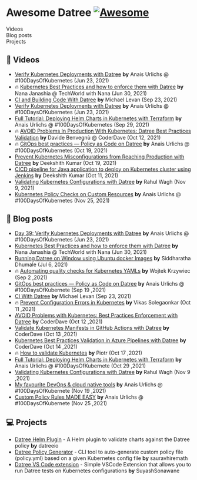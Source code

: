 # Awesome Datree [![Awesome](https://cdn.rawgit.com/sindresorhus/awesome/d7305f38d29fed78fa85652e3a63e154dd8e8829/media/badge.svg)](https://github.com/sindresorhus/awesome)

Videos  
Blog posts  
Projects  

## 🎥  Videos
* [Verify Kubernetes Deployments with Datree](https://www.youtube.com/watch?v=MpdhrabnpYs) **by** Anais Urlichs @ #100DaysOfKubernetes (Jun 23, 2021)
* 🔥 [Kubernetes Best Practices and how to enforce them with Datree](https://www.youtube.com/watch?v=hgUfH9Ab258) **by** Nana Janashia @ TechWorld with Nana (Jun 30, 2021)
* [CI and Building Code With Datree](https://www.youtube.com/watch?v=2Z5HhEk1zK8) **by** Michael Levan (Sep 23, 2021)
* [Verify Kubernetes Deployments with Datree](https://www.youtube.com/watch?v=MpdhrabnpYs&t=23s) **by** Anais Urlichs @ #100DaysOfKubernetes (Jun 23, 2021)
* [Full Tutorial: Deploying Helm Charts in Kubernetes with Terraform](https://anaisurl.com/helm-chart-terraform-deployment/) **by** Anais Urlichs @ #100DaysOfKubernetes (Sep 29, 2021)
* 🔥 [AVOID Problems In Production With Kubernetes: Datree Best Practices Validation](https://youtu.be/aM7EVflmEt4) **by** Davide Benvegnù @ CoderDave (Oct 12, 2021)
* 🔥 [GitOps best practices — Policy as Code on Datree](https://youtu.be/xOppJthE1nA) **by** Anais Urlichs @ #100DaysOfKubernetes (Oct 19, 2021)
* [Prevent Kubernetes Misconfigurations from Reaching Production with Datree](https://youtu.be/lUQaA9hvEX4) **by** Deekshith Kumar (Oct 19, 2021)
* [CICD pipeline for Java application to deploy on Kubernetes cluster using Jenkins](https://www.youtube.com/watch?v=adG0vq5boL8) **by** Deekshith Kumar (Oct 11, 2021)
* [Validating Kubernetes Configurations with Datree](https://www.youtube.com/watch?v=5sj_eyyx1vM) **by** Rahul Wagh (Nov 9, 2021)
* [Kubernetes Policy Checks on Custom Resources](https://youtu.be/7g8L_30_DSU) **by** Anais Urlichs @ #100DaysOfKubernetes (Nov 25, 2021)

## 📖  Blog posts
* [Day 39: Verify Kubernetes Deployments with Datree](https://devops.anaisurl.com/Day-39-Verify-Kubernetes-Deployments-with-Datree-7d0086214f1d43f8a11bc5e5ea675e9e) **by** Anais Urlichs @ #100DaysOfKubernetes (Jun 23, 2021)  
* [Kubernetes Best Practices and how to enforce them with Datree](https://dev.to/techworld_with_nana/how-to-enforce-kubernetes-best-practices-with-datree-4pen) **by** Nana Janashia @ TechWorld with Nana (Jun 30, 2021)  
* [Running Datree on Window using Ubuntu docker Images](https://shdhumale.wordpress.com/2021/07/06/running-datree-on-window-using-ubuntu-docker-images/) **by** Siddharatha Dhumale (Jul 6, 2021)  
* 🔥 [Automating quality checks for Kubernetes YAMLs](https://dev.to/wkrzywiec/automating-quality-checks-for-kubernetes-yamls-398) **by** Wojtek Krzywiec (Sep 2 ,2021)
* [GitOps best practices — Policy as Code on Datree](https://anaisurl.com/policy-as-code/) **by** Anais Urlichs @ #100DaysOfKubernete (Sep 19 ,2021)
* [CI With Datree](https://dev.to/thenjdevopsguy/ci-with-datree-4h8d) **by** Michael Levan (Sep 23, 2021)
* 🔥 [Prevent Configuration Errors in Kubernetes](https://dev.to/solegaonkar/prevent-configuration-errors-in-kubernetes-30dn) **by** Vikas Solegaonkar (Oct 11 ,2021)
* [AVOID Problems with Kubernetes: Best Practices Enforcement with Datree](https://dev.to/n3wt0n/avoid-problems-with-kubernetes-best-practices-enforcement-with-datree-4p2f) **by** CoderDave (Oct 12 ,2021)
* [Validate Kubernetes Manifests in GitHub Actions with Datree](https://dev.to/n3wt0n/validate-kubernetes-manifests-in-github-actions-with-datree-1190) **by** CoderDave (Oct 13 ,2021)
* [Kubernetes Best Practices Validation in Azure Pipelines with Datree](https://dev.to/n3wt0n/kubernetes-best-practices-validation-in-azure-pipelines-with-datree-33i3) **by** CoderDave (Oct 14 ,2021)
* 🔥 [How to validate Kubernetes](https://medium.com/@piotrzan/how-to-validate-kubernetes-yaml-files-9a17b9a30f08) **by** Piotr (Oct 17 ,2021)
* [Full Tutorial: Deploying Helm Charts in Kubernetes with Terraform](https://anaisurl.com/helm-chart-terraform-deployment/) **by** Anais Urlichs @ #100DaysOfKubernete (Oct 29 ,2021)
* [Validating Kubernetes Configurations with Datree](https://jhooq.com/using-datree/) **by** Rahul Wagh (Nov 9 ,2021)
* [My favourite DevOps & cloud native tools](https://anaisurl.com/my-favourite-devops-cloud-native-tools/) **by** Anais Urlichs @ #100DaysOfKubernete (Nov 19 ,2021)
* [Custom Policy Rules MADE EASY](https://anaisurl.com/custom-policy-rules-made-easy/) **by** Anais Urlichs @ #100DaysOfKubernete (Nov 25 ,2021)

## 💻 Projects
* [Datree Helm Plugin](https://github.com/datreeio/helm-datree) - A Helm plugin to validate charts against the Datree policy **by** datreeio
* [Datree Policy Generator](https://github.com/sauravhiremath/policy-fy) - CLI tool to auto-generate custom policy file (policy.yml) based on a given Kubernetes config file **by** sauravhiremath
* [Datree VS Code extension](https://github.com/SuyashSonawane/vscode-datree) - Simple VSCode Extension that allows you to run Datree tests on Kubernetes configurations **by**
SuyashSonawane
